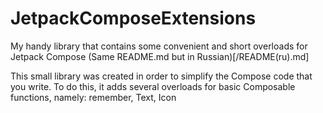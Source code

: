 # JetpackComposeExtensions

My handy library that contains some convenient and short overloads for Jetpack Compose
(Same README.md but in Russian)[/README(ru).md]

This small library was created in order to simplify the Compose code that you write.
To do this, it adds several overloads for basic Composable functions, namely: remember, Text, Icon
